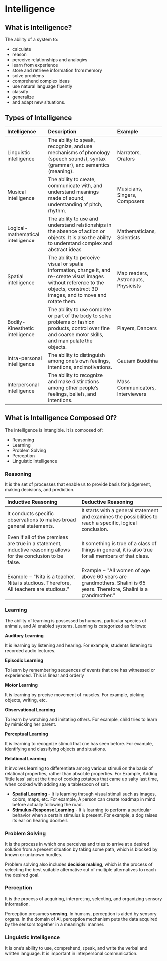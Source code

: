 # Intelligence

## What is Intelligence?

The ability of a system to:

  * calculate
  * reason
  * perceive relationships and analogies
  * learn from experience
  * store and retrieve information from memory
  * solve problems
  * comprehend complex ideas
  * use natural language fluently
  * classify
  * generalize
  * and adapt new situations.

## Types of Intelligence

| Intelligence | Description | Example |
| :----------- | :---------- | :------ |
| Linguistic intelligence | The ability to speak, recognize, and use mechanisms of phonology (speech sounds), syntax (grammar), and semantics (meaning). | Narrators, Orators |
| Musical intelligence | The ability to create, communicate with, and understand meanings made of sound, understanding of pitch, rhythm. | Musicians, Singers, Composers |
| Logical-mathematical intelligence | The ability to use and understand relationships in the absence of action or objects. It is also the ability to understand complex and abstract ideas | Mathematicians, Scientists |
| Spatial intelligence | The ability to perceive visual or spatial information, change it, and re-create visual images without reference to the objects, construct 3D images, and to move and rotate them.| Map readers, Astronauts, Physicists |
| Bodily-Kinesthetic intelligence | The ability to use complete or part of the body to solve problems or fashion products, control over fine and coarse motor skills, and manipulate the objects. | Players, Dancers |
| Intra-personal intelligence | The ability to distinguish among one’s own feelings, intentions, and motivations. | Gautam Buddhha |
| Interpersonal intelligence | The ability to recognize and make distinctions among other people’s feelings, beliefs, and intentions. | Mass Communicators, Interviewers |

## What is Intelligence Composed Of?

The intelligence is intangible. It is composed of:

  * Reasoning
  * Learning
  * Problem Solving
  * Perception
  * Linguistic Intelligence

### Reasoning

It is the set of processes that enable us to provide basis for judgement, making decisions, and prediction.

| Inductive Reasoning | Deductive Reasoning |
| :------------------ | :------------------ |
| It conducts specific observations to makes broad general statements. | It starts with a general statement and examines the possibilities to reach a specific, logical conclusion. |
| Even if all of the premises are true in a statement, inductive reasoning allows for the conclusion to be false. | If something is true of a class of things in general, it is also true for all members of that class. |
| Example − "Nita is a teacher. Nita is studious. Therefore, All teachers are studious." | Example − "All women of age above 60 years are grandmothers. Shalini is 65 years. Therefore, Shalini is a grandmother." |

### Learning

The ability of learning is possessed by humans, particular species of animals, and AI enabled systems. Learning is categorized as follows:

**Auditory Learning**

It is learning by listening and hearing. For example, students listening to recorded audio lectures.

**Episodic Learning**

To learn by remembering sequences of events that one has witnessed or experienced. This is linear and orderly.

**Motor Learning**

It is learning by precise movement of muscles. For example, picking objects, writing, etc.

**Observational Learning**

To learn by watching and imitating others. For example, child tries to learn by mimicking her parent.

**Perceptual Learning**

It is learning to recognize stimuli that one has seen before. For example, identifying and
classifying objects and situations.

**Relational Learning**

It involves learning to differentiate among various stimuli on the basis of relational properties, rather than absolute properties. For Example, Adding ‘little less’ salt at the time of cooking potatoes that came up salty last time, when cooked with adding say a tablespoon of salt.

  * **Spatial Learning** - It is learning through visual stimuli such as images, colors, maps, etc. For example, A person can create roadmap in mind before actually following the road.
  * **Stimulus-Response Learning** - It is learning to perform a particular behavior when a certain stimulus is present. For example, a dog raises its ear on hearing doorbell.

### Problem Solving

It is the process in which one perceives and tries to arrive at a desired solution from a present situation by taking some path, which is blocked by known or unknown hurdles.

Problem solving also includes **decision making**, which is the process of selecting the best suitable alternative out of multiple alternatives to reach the desired goal.

### Perception

It is the process of acquiring, interpreting, selecting, and organizing sensory information.

Perception presumes **sensing**. In humans, perception is aided by sensory organs. In the domain of AI, perception mechanism puts the data acquired by the sensors together in a meaningful manner.

### Linguistic Intelligence

It is one’s ability to use, comprehend, speak, and write the verbal and written language. It is important in interpersonal communication.
